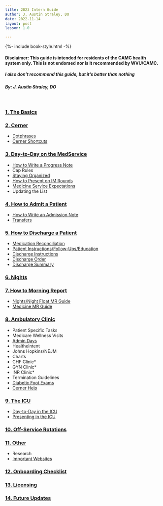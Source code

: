```yaml
---
title: 2023 Intern Guide
author: J. Austin Straley, DO
date: 2022-11-14
layout: post
lesson: 1.0

---
```


{%- include book-style.html -%}

#### Disclaimer: This guide is intended for residents of the CAMC health system only. This is not endorsed nor is it recommended by WVU/CAMC.
##### <i>I also don’t recommend this guide, but it’s better than nothing</i>
##### By: J. Austin Straley, DO
<br>

### [1. The Basics][1]
### [2. Cerner][2]
- [Dotphrases](/feed/internguidepages/1.2.1-dotphrases)
- [Cerner Shortcuts](/feed/internguidepages/1.2.2-cerner-shortcuts)

### [3. Day-to-Day on the MedService][3]
- [How to Write a Progress Note](feed/internguidepages/1.3.1-how-to-progress-note)
- Cap Rules 
- [Staying Organized](/feed/internguidepages/1.3.3-staying-organized)
- [How to Present on IM Rounds](/feed/internguidepages/1.3.4-how-to-present)
- [Medicine Service Expectations](/feed/internguidepages/1.3.5-team-expectations)
- Updating the List

### [4. How to Admit a Patient][4]
- [How to Write an Admission Note](feed/internguidepages/1.4.1-how-to-write-admit-note)
- [Transfers](feed/internguidepages/1.4.2-transfers.html)

### [5. How to Discharge a Patient][5]
- [Medication Reconciliation](feed/internguidepages/1.5.1-medrec.html)
- [Patient Instructions/Follow-Ups/Education](feed/internguidepages/1.5.2-patient-instructions.html)
- [Discharge Instructions](feed/internguidepages/1.5.3-discharge-instructions.html)
- [Discharge Order](feed/internguidepages/1.5.4-discharge-order.html)
- [Discharge Summary](feed/internguidepages/1.5.5-discharge-summary.html)

### [6. Nights][6]
### [7. How to Morning Report][7]
- [Nights/Night Float MR Guide](feed/internguidepages/1.7.1-nights-mr-guide.html)
- [Medicine MR Guide](feed/internguidepages/1.7.2-medicine-mr-guide.html)

### [8. Ambulatory Clinic][8]
- Patient Specific Tasks 
- Medicare Wellness Visits 
- [Admin Days](feed/internguidepages/1.8.3-admin-days.html)
- HealtheIntent 
- Johns Hopkins/NEJM 
- Charts 
- CHF Clinic* 
- GYN Clinic* 
- INR Clinic* 
- Termination Guidelines 
- [Diabetic Foot Exams](feed/internguidepages/1.8.11-diabetic-foot-exam.html)
- [Cerner Help](feed/internguidepages/1.8.12-cerner-help.html)

### [9. The ICU][9]
- [Day-to-Day in the ICU](feed/internguidepages/1.9.1-day-to-day-icu.html)
- [Presenting in the ICU](feed/internguidepages/1.9.2-icu-presentations.html)

### [10. Off-Service Rotations][10]
### [11. Other][11]
- Research 
- [Important Websites](/feed/internguidepages/1.11.3-important-websites.html)

### [12. Onboarding Checklist][12]
### [13. Licensing][13]
### [14. Future Updates][14]

[1]: /feed/internguidepages/1.1-basics/
[2]: /feed/internguidepages/1.2-cerner/
[3]: /feed/internguidepages/1.3-day-to-day-on-medservice/
[4]: /feed/internguidepages/1.4-how-to-admit/
[5]: /feed/internguidepages/1.5-how-to-discharge/
[6]: /feed/internguidepages/1.6-nights/
[7]: /feed/internguidepages/1.7-how-to-morning-report/
[8]: /feed/internguidepages/1.8-ambulatory-clinic/
[9]: /feed/internguidepages/1.9-the-icu/
[10]: /feed/internguidepages/1.10-offservice/
[11]: /feed/internguidepages/1.11-other/
[12]: /feed/internguidepages/1.12-onboarding-checklist/
[13]: /feed/internguidepages/1.13-licensing/
[14]: /feed/internguidepages/1.14-future-updates/